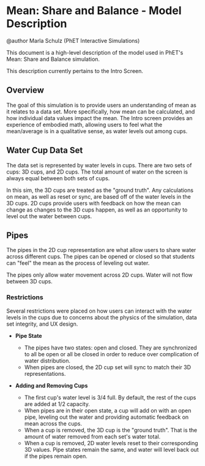 # Mean: Share and Balance - Model Description

@author Marla Schulz (PhET Interactive Simulations)

This document is a high-level description of the model used in PhET's Mean: Share and Balance simulation.

This description currently pertains to the Intro Screen.

## Overview
The goal of this simulation is to provide users an understanding of mean as it relates to a data set. More specifically, how mean can be calculated, and how individual data values impact the mean. The Intro screen provides an experience of embodied math, allowing users to feel what the mean/average is in a qualitative sense, as water levels out among cups.

## Water Cup Data Set

The data set is represented by water levels in cups. There are two sets of cups: 3D cups, and 2D cups. The total amount of water on the screen is always equal between both sets of cups. 

In this sim, the 3D cups are treated as the "ground truth". Any calculations on mean, as well as reset or sync, are based off of the water levels in the 3D cups. 2D cups provide users with feedback on how the mean can change as changes to the 3D cups happen, as well as an opportunity to level out the water between cups. 

## Pipes

The pipes in the 2D cup representation are what allow users to share water across different cups. The pipes can be opened or closed so that students can "feel" the mean as the process of leveling out water.  

The pipes only allow water movement across 2D cups. Water will not flow between 3D cups.

### Restrictions

Several restrictions were placed on how users can interact with the water levels in the cups due to concerns about the physics of the simulation, data set integrity, and UX design. 
 
  - **Pipe State**
    - The pipes have two states: open and closed. They are synchronized to all be open or all be closed in order to reduce over complication of water distribution.
    - When pipes are closed, the 2D cup set will sync to match their 3D representations.

  - **Adding and Removing Cups**
    - The first cup's water level is 3/4 full. By default, the rest of the cups are added at 1/2 capacity.
    - When pipes are in their open state, a cup will add on with an open pipe, leveling out the water and providing automatic feedback on mean across the cups.
    - When a cup is removed, the 3D cup is the "ground truth". That is the amount of water removed from each set's water total.
    - When a cup is removed, 2D water levels reset to their corresponding 3D values. Pipe states remain the same, and water will level back out if the pipes remain open.

